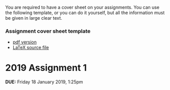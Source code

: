 You are required to have a cover sheet on your assignments. You can
use the following template, or you can do it yourself, but all the
information must be given in large clear text.

### Assignment cover sheet template

- [pdf version](./3aa_cover_2019.pdf)
- [LaTeX source file](./3aa_cover_2019.tex)

# 2019 Assignment 1

**DUE:** Friday 18 January 2019, 1:25pm
